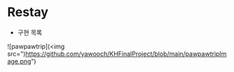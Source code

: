 # Restay

* 구현 목록

![pawpawtrip](<img src=")https://github.com/yawooch/KHFinalProject/blob/main/pawpawtripImage.png")

